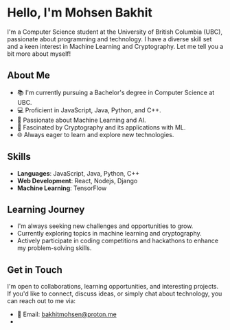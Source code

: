 # Hello, I'm Mohsen Bakhit

I'm a Computer Science student at the University of British Columbia (UBC), passionate about programming and technology. I have a diverse skill set and a keen interest in Machine Learning and Cryptography. Let me tell you a bit more about myself!

## About Me

- 📚 I'm currently pursuing a Bachelor's degree in Computer Science at UBC.
- 💻 Proficient in JavaScript, Java, Python, and C++.
- 🤖 Passionate about Machine Learning and AI.
- 🔐 Fascinated by Cryptography and its applications with ML.
- 🌐 Always eager to learn and explore new technologies.

## Skills

- **Languages**: JavaScript, Java, Python, C++
- **Web Development**: React, Nodejs, Django
- **Machine Learning**: TensorFlow


## Learning Journey

- I'm always seeking new challenges and opportunities to grow.
- Currently exploring topics in machine learning and cryptography.
- Actively participate in coding competitions and hackathons to enhance my problem-solving skills.

## Get in Touch

I'm open to collaborations, learning opportunities, and interesting projects. If you'd like to connect, discuss ideas, or simply chat about technology, you can reach out to me via:

- 📧 Email: bakhitmohsen@proton.me
-
